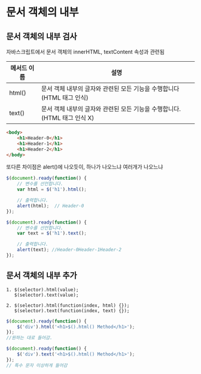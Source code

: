 
# 문서 객체의 내부

## 문서 객체의 내부 검사

자바스크립트에서 문서 객체의 innerHTML, textContent 속성과 관련됨

| 메서드 이름 | 설명 |
|--|--|
| html() | 문서 객체 내부의 글자와 관련된 모든 기능을 수행합니다(HTML 태그 인식) |
| text() | 문서 객체 내부의 글자와 관련된 모든 기능을 수행합니다. (HTML 태그 인식 X) |

```html
<body>
	<h1>Header-0</h1>
	<h1>Header-1</h1>
	<h1>Header-2</h1>
</body>
```

또다른 차이점은 alert()에 나오듯이, 하나가 나오느냐 여러개가 나오느냐
```javascript
$(document).ready(function() {
	// 변수를 선언합니다.
	var html = $('h1').html();

	// 출력합니다.
	alert(html);  // Header-0
});
```

```javascript
$(document).ready(function() {
	// 변수를 선언합니다.
	var text = $('h1').text();

	// 출력합니다.
	alert(text); //Header-0Header-1Header-2
});
```

## 문서 객체의 내부 추가

```
1. $(selector).html(value);
   $(selector).text(value);

2. $(selector).html(function(index, html) {});
   $(selector).text(function(index, text) {});
```

```javascript
$(document).ready(function() {
	$('div').html('<h1>$().html() Method</h1>');
});
//원하는 대로 들어감.
```

```javascript
$(document).ready(function() {
	$('div').text('<h1>$().html() Method</h1>');
});
// 특수 문자 이상하게 들어감
```

